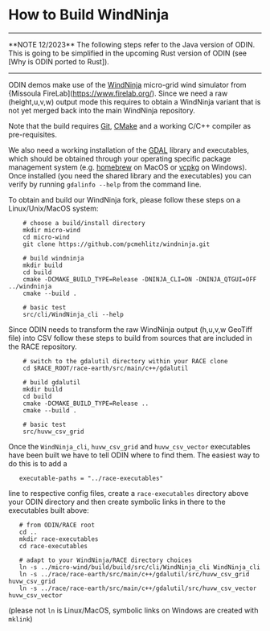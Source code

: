 # How to Build WindNinja

<hr>
**NOTE 12/2023**
The following steps refer to the Java version of ODIN. This is going to be simplified in the upcoming
Rust version of ODIN (see [Why is ODIN ported to Rust]).
<hr>

ODIN demos make use of the [WindNinja](https://www.firelab.org/project/windninja) micro-grid wind simulator
from {Missoula FireLab](https://www.firelab.org/). Since we need a raw (height,u,v,w) output mode this requires to
obtain a WindNinja variant that is not yet merged back into the main WindNinja repository.

Note that the build requires [Git](https://git-scm.com/), [CMake](https://cmake.org/) and a working C/C++ compiler as pre-requisites.

We also need a working installation of the [GDAL](https://gdal.org/) library and executables, which should be
obtained through your operating specific package management system (e.g. [homebrew](https://brew.sh/) on MacOS
or [vcpkg](https://vcpkg.io/en/) on Windows). Once installed (you need the shared library and the executables) you
can verify by running `gdalinfo --help` from the command line.

To obtain and build our WindNinja fork, please follow these steps on a Linux/Unix/MacOS system:
```
    # choose a build/install directory
    mkdir micro-wind
    cd micro-wind
    git clone https://github.com/pcmehlitz/windninja.git

    # build windninja
    mkdir build
    cd build
    cmake -DCMAKE_BUILD_TYPE=Release -DNINJA_CLI=ON -DNINJA_QTGUI=OFF ../windninja
    cmake --build .
    
    # basic test
    src/cli/WindNinja_cli --help
```

Since ODIN needs to transform the raw WindNinja output (h,u,v,w GeoTiff file) into CSV follow these steps
to build from sources that are included in the RACE repository.

```
    # switch to the gdalutil directory within your RACE clone
    cd $RACE_ROOT/race-earth/src/main/c++/gdalutil
    
    # build gdalutil
    mkdir build
    cd build
    cmake -DCMAKE_BUILD_TYPE=Release ..
    cmake --build .
    
    # basic test
    src/huvw_csv_grid
```

Once the `WindNinja_cli`, `huvw_csv_grid` and `huvw_csv_vector` executables have been built we have to tell
ODIN where to find them. The easiest way to do this is to add a 

```
   executable-paths = "../race-executables"
```

line to respective config files, create a `race-executables` directory above your ODIN directory and then create
symbolic links in there to the executables built above:

```
   # from ODIN/RACE root
   cd ..
   mkdir race-executables
   cd race-executables
   
   # adapt to your WindNinja/RACE directory choices
   ln -s ../micro-wind/build/build/src/cli/WindNinja_cli WindNinja_cli
   ln -s ../race/race-earth/src/main/c++/gdalutil/src/huvw_csv_grid huvw_csv_grid
   ln -s ../race/race-earth/src/main/c++/gdalutil/src/huvw_csv_vector huvw_csv_vector
```

(please not `ln` is Linux/MacOS, symbolic links on Windows are created with `mklink`)
